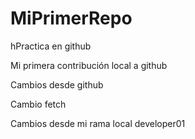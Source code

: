 # MiPrimerRepo

hPractica en github

Mi primera contribución local a github

Cambios desde github

Cambio fetch

Cambios desde mi rama local developer01